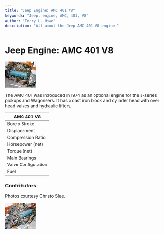 ```yaml
---
title: "Jeep Engine: AMC 401 V8"
keywords: "Jeep, engine, AMC, 401, V8"
author: "Terry L. Howe"
description: "All about the Jeep AMC 401 V8 engine."
---
```


# Jeep Engine: AMC 401 V8

[![AMC 401](amc40101_.jpg)](amc40101.jpg)

The AMC 401 was introduced in 1974 as an optional engine for the
J-series pickups and Wagoneers.  It has a cast iron block and
cylinder head with over head valves and hydraulic lifters.

| AMC 401 V8 |
| --- |
| Bore x Stroke | 4.165" x 3.68" |
| Displacement | 401 (6.57L) |
| Compression Ratio | 8.35:1 |
| Horsepower (net) | 215@4400 |
| Torque (net) | 320@2800 |
| Main Bearings | 5 |
| Valve Configuration | OHV |
| Fuel | 4bbl |

### Contributors

Photos courtesy Christo Slee.

[![AMC 401](amc40102_.jpg)](amc40102.jpg)